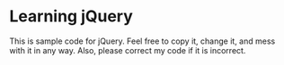 # Learning jQuery

This is sample code for jQuery. Feel free to copy it, change it, and mess with it in any way. Also, please correct my code if it is incorrect.